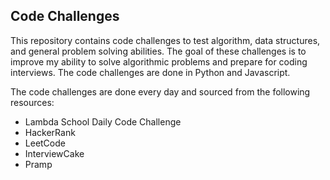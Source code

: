 ## Code Challenges

This repository contains code challenges to test algorithm, data structures, and general problem solving abilities. The goal of these challenges is to improve my ability to solve algorithmic problems and prepare for coding interviews. The code challenges are done in Python and Javascript.

The code challenges are done every day and sourced from the following resources:

- Lambda School Daily Code Challenge
- HackerRank
- LeetCode
- InterviewCake
- Pramp

